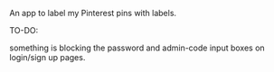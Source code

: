 An app to label my Pinterest pins with labels.


TO-DO:

something is blocking the password and admin-code input boxes on login/sign up pages.
